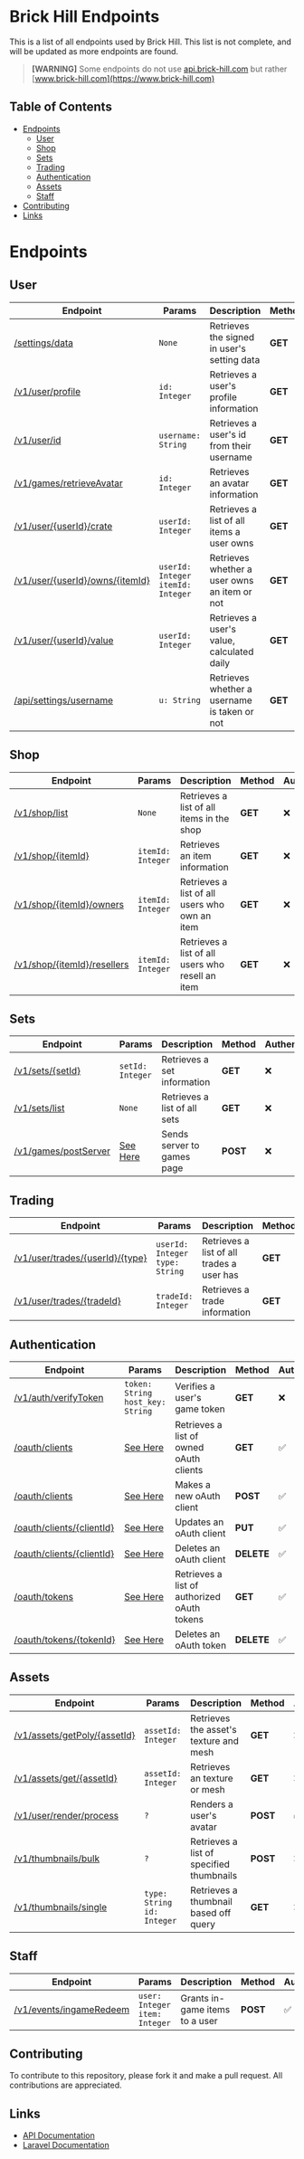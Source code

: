 # Brick Hill Endpoints
This is a list of all endpoints used by Brick Hill. This list is not complete, and will be updated as more endpoints are found.

>**[WARNING]** Some endpoints do not use [api.brick-hill.com](https://api.brick-hill.com) but rather [www.brick-hill.com](https://www.brick-hill.com)

## Table of Contents
- [Endpoints](#endpoints)
  - [User](#user)
  - [Shop](#shop)
  - [Sets](#sets)
  - [Trading](#trading)
  - [Authentication](#authentication)
  - [Assets](#assets)
  - [Staff](#staff)
- [Contributing](#contributing)
- [Links](#links)

# Endpoints<br>
## User
| Endpoint | Params | Description | Method | Authentication | Deprecated |
| --- | --- | --- | --- | --- | --- |
| [/settings/data](https://www.brick-hill.com/settings/data) | `None` | Retrieves the signed in user's setting data | **GET** | ✅ | ❌ |
| [/v1/user/profile](https://api.brick-hill.com/v1/user/profile) | `id: Integer` | Retrieves a user's profile information | **GET** | ❌ | ❌ |
| [/v1/user/id](https://api.brick-hill.com/v1/user/id) | `username: String` | Retrieves a user's id from their username | **GET** | ❌ | ❌ |
| [/v1/games/retrieveAvatar](https://api.brick-hill.com/v1/games/retrieveAvatar?id=1) | `id: Integer` | Retrieves an avatar information | **GET** | ❌ | ❌ |
| [/v1/user/{userId}/crate](https://api.brick-hill.com/v1/user/1/crate) | `userId: Integer` | Retrieves a list of all items a user owns | **GET** | ❌ | ❌ |
| [/v1/user/{userId}/owns/{itemId}](https://api.brick-hill.com/v1/user/1/owns/1) | `userId: Integer`<br>`itemId: Integer` | Retrieves whether a user owns an item or not | **GET** | ❌ | ❌ |
| [/v1/user/{userId}/value](https://api.brick-hill.com/v1/user/1/value) | `userId: Integer` | Retrieves a user's value, calculated daily | **GET** | ❌ | ❌ |
| [/api/settings/username](https://www.brick-hill.com/api/settings/username?u=1) | `u: String` | Retrieves whether a username is taken or not | **GET** | ❌ | ❌ |

## Shop
| Endpoint | Params | Description | Method | Authentication | Deprecated |
| --- | --- | --- | --- | --- | --- |
| [/v1/shop/list](https://api.brick-hill.com/v1/shop/list) | `None` | Retrieves a list of all items in the shop | **GET** | ❌ | ❌ |
| [/v1/shop/{itemId}](https://api.brick-hill.com/v1/shop/1) | `itemId: Integer` | Retrieves an item information | **GET** | ❌ | ❌ |
| [/v1/shop/{itemId}/owners](https://api.brick-hill.com/v1/shop/1/owners) | `itemId: Integer` | Retrieves a list of all users who own an item | **GET** | ❌ | ❌ |
| [/v1/shop/{itemId}/resellers](https://api.brick-hill.com/v1/shop/1/resellers) | `itemId: Integer` | Retrieves a list of all users who resell an item | **GET** | ❌ | ❌ |

## Sets
| Endpoint | Params | Description | Method | Authentication | Deprecated |
| --- | --- | --- | --- | --- | --- |
| [/v1/sets/{setId}](https://api.brick-hill.com/v1/sets/1) | `setId: Integer` | Retrieves a set information | **GET** | ❌ | ❌ |
| [/v1/sets/list](https://api.brick-hill.com/v1/sets/list) | `None` | Retrieves a list of all sets | **GET** | ❌ | ❌ |
| [/v1/games/postServer](https://api.brick-hill.com/v1/games/postServer) | [See Here](https://gitlab.com/brickhill/open-source/node-hill/-/blob/master/src/api/postServer.ts#L12) | Sends server to games page | **POST** | ❌ | ❌ |

## Trading
| Endpoint | Params | Description | Method | Authentication | Deprecated |
| --- | --- | --- | --- | --- | --- |
| [/v1/user/trades/{userId}/{type}](https://api.brick-hill.com/v1/user/trades/1/selling) | `userId: Integer`<br>`type: String` | Retrieves a list of all trades a user has | **GET** | ✅ | ❌ |
| [/v1/user/trades/{tradeId}](https://api.brick-hill.com/v1/user/trades/1) | `tradeId: Integer` | Retrieves a trade information | **GET** | ✅ | ❌ |

## Authentication
| Endpoint | Params | Description | Method | Authentication | Deprecated |
| --- | --- | --- | --- | --- | --- |
| [/v1/auth/verifyToken](https://api.brick-hill.com/v1/auth/verifyToken?token=1&host_key=2) | `token: String`<br>`host_key: String` | Verifies a user's game token | **GET** | ❌ | ❌ |
| [/oauth/clients](https://api.brick-hill.com/oauth/clients) | [See Here](https://laravel.com/docs/10.x/passport#get-oauthclients) | Retrieves a list of owned oAuth clients | **GET** | ✅ | ❌ |
| [/oauth/clients](https://api.brick-hill.com/oauth/clients) | [See Here](https://laravel.com/docs/10.x/passport#post-oauthclients) | Makes a new oAuth client | **POST** | ✅ | ❌ |
| [/oauth/clients/{clientId}](https://api.brick-hill.com/oauth/clients/1) | [See Here](https://laravel.com/docs/10.x/passport#put-oauthclientsclient-id) | Updates an oAuth client | **PUT** | ✅ | ❌ |
| [/oauth/clients/{clientId}](https://api.brick-hill.com/oauth/clients/1) | [See Here](https://laravel.com/docs/10.x/passport#delete-oauthclientsclient-id) | Deletes an oAuth client | **DELETE** | ✅ | ❌ |
| [/oauth/tokens](https://api.brick-hill.com/oauth/tokens) | [See Here](https://laravel.com/docs/10.x/passport#get-oauthtokens) | Retrieves a list of authorized oAuth tokens | **GET** | ✅ | ❌ |
| [/oauth/tokens/{tokenId}](https://api.brick-hill.com/oauth/tokens/1) | [See Here](https://laravel.com/docs/10.x/passport#delete-oauthtokenstokenId) | Deletes an oAuth token | **DELETE** | ✅ | ❌ |

## Assets
| Endpoint | Params | Description | Method | Authentication | Deprecated |
| --- | --- | --- | --- | --- | --- |
| [/v1/assets/getPoly/{assetId}](https://api.brick-hill.com/v1/assets/getPoly/1) | `assetId: Integer` | Retrieves the asset's texture and mesh | **GET** | ❌ | ❌ |
| [/v1/assets/get/{assetId}](https://api.brick-hill.com/v1/assets/get/1) | `assetId: Integer` | Retrieves an texture or mesh | **GET** | ❌ | ❌ |
| [/v1/user/render/process](https://api.brick-hill.com/v1/user/render/process) | `?` | Renders a user's avatar | **POST** | ✅ | ❌ |
| [/v1/thumbnails/bulk](https://api.brick-hill.com/v1/thumbnails/bulk) | `?` | Retrieves a list of specified thumbnails | **POST** | ❌ | ❌ |
| [/v1/thumbnails/single](https://api.brick-hill.com/v1/thumbnails/single?type=1&id=2) | `type: String`<br>`id: Integer` | Retrieves a thumbnail based off query | **GET** | ❌ | ❌ |

## Staff
| Endpoint | Params | Description | Method | Authentication | Deprecated |
| --- | --- | --- | --- | --- | --- |
| [/v1/events/ingameRedeem](https://api.brick-hill.com/v1/events/ingameRedeem) | `user: Integer`<br>`item: Integer` | Grants in-game items to a user | **POST** | ✅ | ❌ |

## Contributing
To contribute to this repository, please fork it and make a pull request. All contributions are appreciated.

## Links
- [API Documentation](https://api.brick-hill.com/docs)
- [Laravel Documentation](https://laravel.com/docs/10.x/passport)